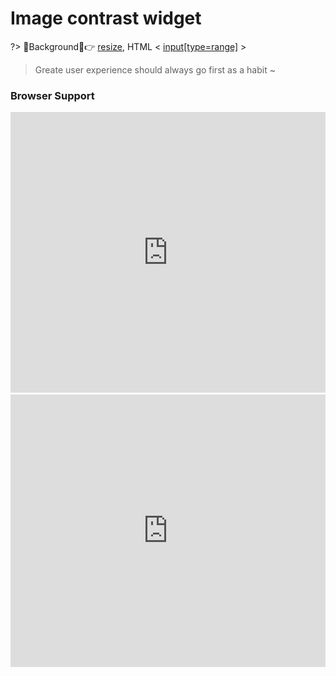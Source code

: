 
# Image contrast widget

?> Background：:point_right: [resize](https://developer.mozilla.org/zh-CN/docs/Web/CSS/resize), HTML < [input[type=range]](https://developer.mozilla.org/en-US/docs/Web/HTML/Element/input/range) >

<vuep template="#image-slider"></vuep>

<script v-pre type="text/x-template" id="image-slider">
<style>
  main {
    width: 100%;
    display: flex;
    flex-direction: column;
  }
  main h5 {
    margin: 30px 30px 15px;
  }
  main div.image-slider {
    position: relative;
  }
  main div.image-slider img {
    display: block;
    user-select: none;
    max-width: initial;
  }
  main div.image-slider > img {
    width: 100%;
  }
  main div.image-slider > div > img {
    height: 100%;
  }
  main div.image-slider > div {
    width: 50%;
    position: absolute;
    top: 0; left: 0; bottom: 0;
    overflow: hidden;
  }
  section:nth-of-type(1) div.image-slider > div {
    max-width: 100%;
    resize: horizontal;
  }
  section:nth-of-type(1) div.image-slider > div::before {
    content: "";
    width: 12px; height: 12px;
    position: absolute;
    right: 0px; bottom: 0px;
    padding: 5px;
    cursor: ew-resize;
    background: linear-gradient(-45deg, #E8E2D6 50%, transparent 0);
    background-clip: content-box;
    filter: drop-shadow(0 0 2px rgba(0, 0, 0, .8));
  }
  section:nth-of-type(2) div.image-slider input {
    width: 100%;
    position: absolute;
    left: 0; bottom: 10px;
    margin: 0;
    cursor: ew-resize;
  }
  input[type=range]::-webkit-slider-thumb {
    appearance: none;
    margin-top: -3px;
    width: 10px; height: 10px;
    background-color: #E8E2D6;
    border: none;
    border-radius: 100%;
    mix-blend-mode: luminosity;
    transform: translateY(-1px);
    box-shadow: 0 2px 6px 0 rgba(0, 0, 0, 0.18);
  }
  input[type=range]::-webkit-slider-runnable-track {
    box-shadow: 0 1px 3px 0 rgba(0, 0, 0, 0.12);
    width: 100%; height: 6px;
    cursor: pointer;
    border-radius: 2px;
    border: none;
    background-color: #E8E2D6;
  }
</style>
<template>
  <main ref="main">
    <section>
      <h5>1️⃣ resize solution</h5>
      <div class="image-slider">
        <div>
          <img src="./static/south-china-sea2015.jpg" alt="Before" />
        </div>
        <img src="./static/south-china-sea2006.jpg" alt="After" />
      </div>
    </section>
    <section>
      <h5>2️⃣ Range-input control solution</h5>
      <div ref="slider" class="image-slider range">
        <img ref="sliderImg" src="./static/south-china-sea2015.jpg" alt="Before" />
        <img src="./static/south-china-sea2006.jpg" alt="After" />
      </div>
    </section>
  </main>
</template>
<script>
  export default {
    mounted() {
      let div = document.createElement('div');
      let range = document.createElement('input'); 
      const { slider, sliderImg } = this.$refs;
      slider.insertBefore(div, sliderImg);
      div.appendChild(sliderImg);
      range.type = 'range';
      range.oninput = ({ target: { value } }) => {
          div.style.width = `${value}%`;
      };
      slider.appendChild(range);
    }
  }
</script>
</script>

> Greate user experience should always go first as a habit ~

### Browser Support 

<iframe
  width="100%"
  height="449px"
  frameborder="0"
  src="https://caniuse.bitsofco.de/embed/index.html?feat=css-resize&amp;periods=future_1,current,past_1,past_2,past_3&amp;accessible-colours=false">
</iframe>

<iframe
  width="100%"
  height="436px"
  frameborder="0"
  src="https://caniuse.bitsofco.de/embed/index.html?feat=input-range&amp;periods=future_1,current,past_1,past_2,past_3&amp;accessible-colours=false">
</iframe>
